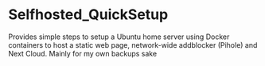 # Selfhosted_QuickSetup
Provides simple steps to setup a Ubuntu home server using Docker containers to host a static web page, network-wide addblocker (Pihole) and Next Cloud. Mainly for my own backups sake 
